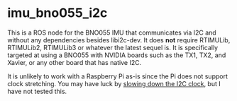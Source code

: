 # imu\_bno055\_i2c

This is a ROS node for the BNO055 IMU that communicates via I2C and without any dependencies besides libi2c-dev. It does **not** require RTIMULib, RTIMULib2, RTIMULib3 or whatever the latest sequel is. It is specifically targeted at using a BNO055 with NVIDIA boards such as the TX1, TX2, and Xavier, or any other board that has native I2C.

It is unlikely to work with a Raspberry Pi as-is since the Pi does not support clock stretching. You may have luck by [slowing down the I2C clock](https://learn.adafruit.com/circuitpython-on-raspberrypi-linux/i2c-clock-stretching), but I have not tested this.
